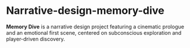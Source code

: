 # Narrative-design-memory-dive
**Memory Dive** is a narrative design project featuring a cinematic prologue and an emotional first scene, centered on subconscious exploration and player-driven discovery.

